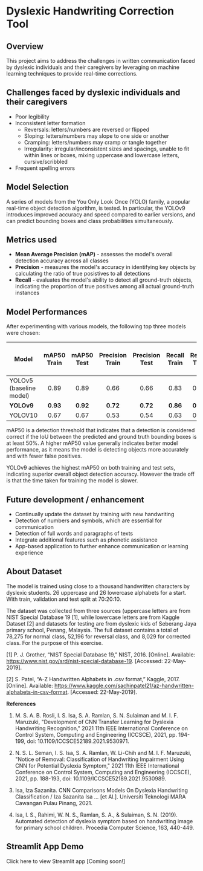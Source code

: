 # Dyslexic Handwriting Correction Tool
## **Overview**
This project aims to address the challenges in written communication faced by dyslexic individuals and their caregivers by leveraging on machine learning techniques to provide real-time corrections.
## Challenges faced by dyslexic individuals and their caregivers
- Poor legibility
- Inconsistent letter formation
  - Reversals: letters/numbers are reversed or flipped
  - Sloping: letters/numbers may slope to one side or another
  - Cramping: letters/numbers may cramp or tangle together
  -  Irregularity: irregular/inconsistent sizes and spacings, unable to fit within lines or boxes, mixing uppercase and lowercase letters, cursive/scribbled
- Frequent spelling errors
## **Model Selection**
A series of models from the You Only Look Once (YOLO) family, a popular real-time object detection algorithm, is tested. In particular, the YOLOv9 introduces improved accuracy and speed compared to earlier versions, and can predict bounding boxes and class probabilities simultaneously.
## **Metrics used**
- **Mean Average Precision (mAP)** - assesses the model's overall detection accuracy across all classes
- **Precision** - measures the model's accuracy in identifying key objects by calculating the ratio of true posistives to all detections
- **Recall** - evaluates the model's ability to detect all ground-truth objects, indicating the proportion of true positives among all actual ground-truth instances
## **Model Performances**
After experimenting with various models, the following top three models were chosen:

| Model       | mAP50 Train       | mAP50 Test        |  Precision Train       | Precision Test        |  Recall Train      | Recall Test        | Model Run Time (hrs) |
| ----------- | :----: | :----: |  :----: | :----: | :----: | :----: | :----: |
| YOLOv5 (baseline model) | 0.89    | 0.89       | 0.66     | 0.66     | 0.83      | 0.83         |    0.44    |
| **YOLOv9**   | **0.93**        | **0.92**       | **0.72**       | **0.72**      | **0.86**       | **0.86**   |  **0.68** |
| YOLOV10   | 0.67     | 0.67      | 0.53       | 0.54       | 0.63     |   0.63   |   0.37    |

mAP50 is a detection threshold that indicates that a detection is considered correct if the IoU between the predicted and ground truth bounding boxes is at least 50%. A higher mAP50 value generally indicates better model performance, as it means the model is detecting objects more accurately and with fewer false positives.

YOLOv9 achieves the highest mAP50 on both training and test sets, indicating superior overall object detection accuracy. However the trade off is that the time taken for training the model is slower.

## **Future development / enhancement**
- Continually update the dataset by training with new handwriting
- Detection of numbers and symbols, which are essential for communication
- Detection of full words and paragraphs of texts
- Integrate additional features such as phonetic assistance
- App-based application to further enhance communication or learning experience

## **About Dataset**
The model is trained using close to a thousand handwritten characters by dyslexic students. 26 uppercase and 26 lowercase alphabets for a start. With train, validation and test split at 70:20:10.

The dataset was collected from three sources (uppercase letters are from NIST Special Database 19 [1], while lowercase letters are from Kaggle Dataset [2] and datasets for testing are from dyslexic kids of Seberang Jaya primary school, Penang, Malaysia.
The full dataset contains a total of 78,275 for normal class, 52,196 for reversal class, and 8,029 for corrected class. For the purpose of this exercise.

[1] P. J. Grother, “NIST Special Database 19,” NIST, 2016. [Online]. Available: https://www.nist.gov/srd/nist-special-database-19. [Accessed: 22-May-2019].

[2] S. Patel, “A-Z Handwritten Alphabets in .csv format,” Kaggle, 2017. [Online]. Available: https://www.kaggle.com/sachinpatel21/az-handwritten-alphabets-in-csv-format. [Accessed: 22-May-2019].

**References**
1. M. S. A. B. Rosli, I. S. Isa, S. A. Ramlan, S. N. Sulaiman and M. I. F. Maruzuki, "Development of CNN Transfer Learning for Dyslexia Handwriting Recognition," 2021 11th IEEE International Conference on Control System, Computing and Engineering (ICCSCE), 2021, pp. 194-199, doi: 10.1109/ICCSCE52189.2021.9530971.

2. N. S. L. Seman, I. S. Isa, S. A. Ramlan, W. Li-Chih and M. I. F. Maruzuki, "Notice of Removal: Classification of Handwriting Impairment Using CNN for Potential Dyslexia Symptom," 2021 11th IEEE International Conference on Control System, Computing and Engineering (ICCSCE), 2021, pp. 188-193, doi: 10.1109/ICCSCE52189.2021.9530989.

3. Isa, Iza Sazanita. CNN Comparisons Models On Dyslexia Handwriting Classification / Iza Sazanita Isa … [et Al.]. Universiti Teknologi MARA Cawangan Pulau Pinang, 2021.

4. Isa, I. S., Rahimi, W. N. S., Ramlan, S. A., & Sulaiman, S. N. (2019). Automated detection of dyslexia symptom based on handwriting image for primary school children. Procedia Computer Science, 163, 440-449.

## **Streamlit App Demo**
Click here to view Streamlit app [Coming soon!]
